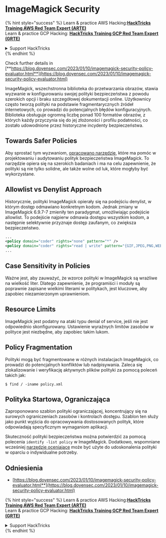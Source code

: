 # ImageMagick Security

{% hint style="success" %}
Learn & practice AWS Hacking:<img src="/.gitbook/assets/arte.png" alt="" data-size="line">[**HackTricks Training AWS Red Team Expert (ARTE)**](https://training.hacktricks.xyz/courses/arte)<img src="/.gitbook/assets/arte.png" alt="" data-size="line">\
Learn & practice GCP Hacking: <img src="/.gitbook/assets/grte.png" alt="" data-size="line">[**HackTricks Training GCP Red Team Expert (GRTE)**<img src="/.gitbook/assets/grte.png" alt="" data-size="line">](https://training.hacktricks.xyz/courses/grte)

<details>

<summary>Support HackTricks</summary>

* Check the [**subscription plans**](https://github.com/sponsors/carlospolop)!
* **Join the** 💬 [**Discord group**](https://discord.gg/hRep4RUj7f) or the [**telegram group**](https://t.me/peass) or **follow** us on **Twitter** 🐦 [**@hacktricks\_live**](https://twitter.com/hacktricks\_live)**.**
* **Share hacking tricks by submitting PRs to the** [**HackTricks**](https://github.com/carlospolop/hacktricks) and [**HackTricks Cloud**](https://github.com/carlospolop/hacktricks-cloud) github repos.

</details>
{% endhint %}

Check further details in [**https://blog.doyensec.com/2023/01/10/imagemagick-security-policy-evaluator.html**](https://blog.doyensec.com/2023/01/10/imagemagick-security-policy-evaluator.html)

ImageMagick, wszechstronna biblioteka do przetwarzania obrazów, stawia wyzwanie w konfigurowaniu swojej polityki bezpieczeństwa z powodu szerokich opcji i braku szczegółowej dokumentacji online. Użytkownicy często tworzą polityki na podstawie fragmentarycznych źródeł internetowych, co prowadzi do potencjalnych błędów konfiguracyjnych. Biblioteka obsługuje ogromną liczbę ponad 100 formatów obrazów, z których każdy przyczynia się do jej złożoności i profilu podatności, co zostało udowodnione przez historyczne incydenty bezpieczeństwa.

## Towards Safer Policies
Aby sprostać tym wyzwaniom, [opracowano narzędzie](https://imagemagick-secevaluator.doyensec.com/), które ma pomóc w projektowaniu i audytowaniu polityk bezpieczeństwa ImageMagick. To narzędzie opiera się na szerokich badaniach i ma na celu zapewnienie, że polityki są nie tylko solidne, ale także wolne od luk, które mogłyby być wykorzystane.

## Allowlist vs Denylist Approach
Historycznie, polityki ImageMagick opierały się na podejściu denylist, w którym dostęp odmawiano konkretnym kodom. Jednak zmiany w ImageMagick 6.9.7-7 zmieniły ten paradygmat, umożliwiając podejście allowlist. To podejście najpierw odmawia dostępu wszystkim kodom, a następnie selektywnie przyznaje dostęp zaufanym, co zwiększa bezpieczeństwo.
```xml
...
<policy domain="coder" rights="none" pattern="*" />
<policy domain="coder" rights="read | write" pattern="{GIF,JPEG,PNG,WEBP}" />
...
```
## Case Sensitivity in Policies
Ważne jest, aby zauważyć, że wzorce polityki w ImageMagick są wrażliwe na wielkość liter. Dlatego zapewnienie, że programiści i moduły są poprawnie zapisane wielkimi literami w politykach, jest kluczowe, aby zapobiec niezamierzonym uprawnieniom.

## Resource Limits
ImageMagick jest podatny na ataki typu denial of service, jeśli nie jest odpowiednio skonfigurowany. Ustawienie wyraźnych limitów zasobów w polityce jest niezbędne, aby zapobiec takim lukom.

## Policy Fragmentation
Polityki mogą być fragmentowane w różnych instalacjach ImageMagick, co prowadzi do potencjalnych konfliktów lub nadpisywania. Zaleca się zlokalizowanie i weryfikację aktywnych plików polityki za pomocą poleceń takich jak:
```shell
$ find / -iname policy.xml
```
## Polityka Startowa, Ograniczająca
Zaproponowano szablon polityki ograniczającej, koncentrujący się na surowych ograniczeniach zasobów i kontrolach dostępu. Szablon ten służy jako punkt wyjścia do opracowywania dostosowanych polityk, które odpowiadają specyficznym wymaganiom aplikacji.

Skuteczność polityki bezpieczeństwa można potwierdzić za pomocą polecenia `identify -list policy` w ImageMagick. Dodatkowo, wspomniane wcześniej [narzędzie oceniające](https://imagemagick-secevaluator.doyensec.com/) może być użyte do udoskonalenia polityki w oparciu o indywidualne potrzeby.

## Odniesienia
* [https://blog.doyensec.com/2023/01/10/imagemagick-security-policy-evaluator.html**](https://blog.doyensec.com/2023/01/10/imagemagick-security-policy-evaluator.html)



{% hint style="success" %}
Learn & practice AWS Hacking:<img src="/.gitbook/assets/arte.png" alt="" data-size="line">[**HackTricks Training AWS Red Team Expert (ARTE)**](https://training.hacktricks.xyz/courses/arte)<img src="/.gitbook/assets/arte.png" alt="" data-size="line">\
Learn & practice GCP Hacking: <img src="/.gitbook/assets/grte.png" alt="" data-size="line">[**HackTricks Training GCP Red Team Expert (GRTE)**<img src="/.gitbook/assets/grte.png" alt="" data-size="line">](https://training.hacktricks.xyz/courses/grte)

<details>

<summary>Support HackTricks</summary>

* Check the [**subscription plans**](https://github.com/sponsors/carlospolop)!
* **Join the** 💬 [**Discord group**](https://discord.gg/hRep4RUj7f) or the [**telegram group**](https://t.me/peass) or **follow** us on **Twitter** 🐦 [**@hacktricks\_live**](https://twitter.com/hacktricks\_live)**.**
* **Share hacking tricks by submitting PRs to the** [**HackTricks**](https://github.com/carlospolop/hacktricks) and [**HackTricks Cloud**](https://github.com/carlospolop/hacktricks-cloud) github repos.

</details>
{% endhint %}
